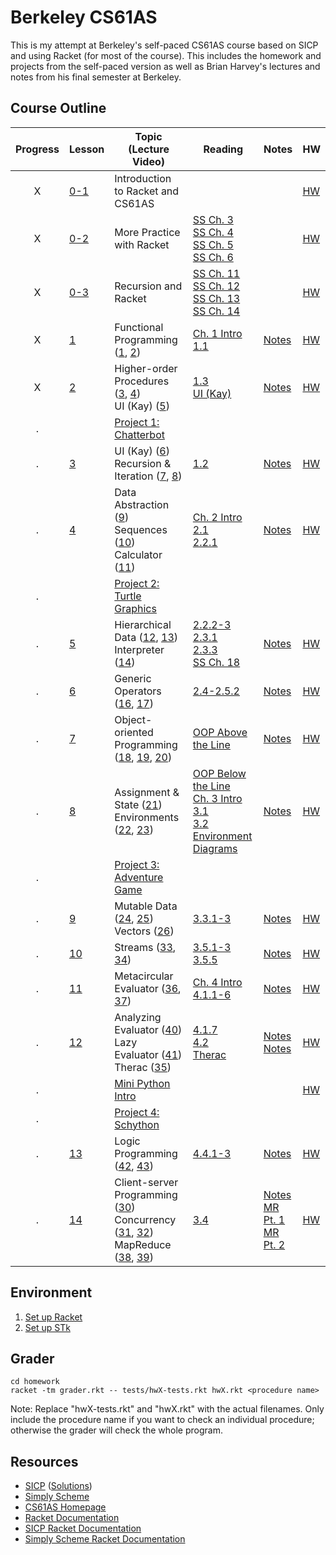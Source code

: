 # Berkeley CS61AS

This is my attempt at Berkeley's self-paced CS61AS course based on SICP and using Racket (for most of the course). This includes the homework and projects from the self-paced version as well as Brian Harvey's lectures and notes from his final semester at Berkeley.

## Course Outline

Progress | Lesson | Topic (Lecture Video) | Reading | Notes | HW
:-------:| ------ | --------------------- | ------- | ----- | --
 X | [0-1](https://berkeley-cs61as.github.io/textbook/lesson-0.1-intro.html) | Introduction to Racket and CS61AS | | | [HW](https://berkeley-cs61as.github.io/textbook/homework-0.1.html) |
 X | [0-2](https://berkeley-cs61as.github.io/textbook/lesson-0.2-intro.html) | More Practice with Racket | [SS Ch. 3](https://people.eecs.berkeley.edu/~bh/ssch3/people.html)<br>[SS Ch. 4](https://people.eecs.berkeley.edu/~bh/ssch4/defining.html)<br>[SS Ch. 5](https://people.eecs.berkeley.edu/~bh/ssch5/words.html)<br>[SS Ch. 6](https://people.eecs.berkeley.edu/~bh/ssch6/true.html) | | [HW](https://berkeley-cs61as.github.io/textbook/homework-0.2.html)
 X | [0-3](https://berkeley-cs61as.github.io/textbook/lesson-0.3-intro.html) | Recursion and Racket | [SS Ch. 11](https://people.eecs.berkeley.edu/~bh/ssch11/recursion.html)<br>[SS Ch. 12](https://people.eecs.berkeley.edu/~bh/ssch12/leap.html)<br>[SS Ch. 13](https://people.eecs.berkeley.edu/~bh/ssch13/convince-recur.html)<br>[SS Ch. 14](https://people.eecs.berkeley.edu/~bh/ssch14/recur-patterns.html) | | [HW](https://berkeley-cs61as.github.io/textbook/homework-0.3.html)
 X | [1](https://berkeley-cs61as.github.io/textbook/lesson-1-intro.html) | Functional Programming ([1](https://archive.org/details/ucberkeley_webcast_l28HAzKy0N8), [2](https://archive.org/details/ucberkeley_webcast_TTK2lZoWbPQ)) | [Ch. 1 Intro](https://mitpress.mit.edu/sites/default/files/sicp/full-text/book/book-Z-H-9.html#%_chap_1)<br>[1.1](https://mitpress.mit.edu/sites/default/files/sicp/full-text/book/book-Z-H-10.html#%_sec_1.1) | [Notes](http://inst.eecs.berkeley.edu/~cs61as/reader/notes.pdf#page=1) | [HW](https://berkeley-cs61as.github.io/textbook/homework-1.html)
 X | [2](https://berkeley-cs61as.github.io/textbook/lesson-2-intro.html) | Higher-order Procedures ([3](https://archive.org/details/ucberkeley_webcast_ogIGxEzvnSE), [4](https://archive.org/details/ucberkeley_webcast_ZvH3wF2qg7Q))<br>UI (Kay) ([5](https://archive.org/details/ucberkeley_webcast_dC4YGxzoAXk)) | [1.3](https://mitpress.mit.edu/sites/default/files/sicp/full-text/book/book-Z-H-12.html#%_sec_1.3)<br>[UI (Kay)](http://www.vpri.org/pdf/hc_user_interface.pdf) | [Notes](http://inst.eecs.berkeley.edu/~cs61as/reader/notes.pdf#page=9) | [HW](https://berkeley-cs61as.github.io/textbook/homework-2.html)
 . | | [Project 1: Chatterbot](https://berkeley-cs61as.github.io/textbook/project-1-chatterbot.html) | |
 . | [3](https://berkeley-cs61as.github.io/textbook/lesson-3-intro.html) | UI (Kay) ([6](https://archive.org/details/ucberkeley_webcast_qxDGE1-S_LE))<br>Recursion & Iteration ([7](https://archive.org/details/ucberkeley_webcast_32L5j10rrK0), [8](https://archive.org/details/ucberkeley_webcast_0G3tNuBBO5I)) | [1.2](https://mitpress.mit.edu/sites/default/files/sicp/full-text/book/book-Z-H-11.html#%_sec_1.2) | [Notes](http://inst.eecs.berkeley.edu/~cs61as/reader/notes.pdf#page=14) | [HW](https://berkeley-cs61as.github.io/textbook/homework-3.html)
 . | [4](https://berkeley-cs61as.github.io/textbook/lesson-4-intro.html) | Data Abstraction ([9](https://archive.org/details/ucberkeley_webcast_Oy36XpGVyjA))<br>Sequences ([10](https://archive.org/details/ucberkeley_webcast__qGeRWplPgc))<br>Calculator ([11](https://archive.org/details/ucberkeley_webcast_nzMPF59Ackg)) | [Ch. 2 Intro](https://mitpress.mit.edu/sites/default/files/sicp/full-text/book/book-Z-H-13.html#%_chap_2)<br>[2.1](https://mitpress.mit.edu/sites/default/files/sicp/full-text/book/book-Z-H-14.html#%_sec_2.1)<br>[2.2.1](https://mitpress.mit.edu/sites/default/files/sicp/full-text/book/book-Z-H-15.html#%_sec_2.2) | [Notes](http://inst.eecs.berkeley.edu/~cs61as/reader/notes.pdf#page=18) | [HW](https://berkeley-cs61as.github.io/textbook/homework-4.html)
 . | | [Project 2: Turtle Graphics](https://berkeley-cs61as.github.io/textbook/project-2-turtle-graphics.html) | |
 . | [5](https://berkeley-cs61as.github.io/textbook/lesson-5-intro.html) | Hierarchical Data ([12](https://archive.org/details/ucberkeley_webcast_pSuEz5ZCVAg), [13](https://archive.org/details/ucberkeley_webcast_kbqJ3UGPgOc))<br>Interpreter ([14](https://archive.org/details/ucberkeley_webcast_3FjDrWv00Hc)) | [2.2.2-3](https://mitpress.mit.edu/sites/default/files/sicp/full-text/book/book-Z-H-15.html#%_sec_2.2.2)<br>[2.3.1](https://mitpress.mit.edu/sites/default/files/sicp/full-text/book/book-Z-H-16.html#%_sec_2.3)<br>[2.3.3](https://mitpress.mit.edu/sites/default/files/sicp/full-text/book/book-Z-H-16.html#%_sec_2.3.3)<br>[SS Ch. 18](https://people.eecs.berkeley.edu/~bh/ssch18/trees.html) | [Notes](http://www-inst.eecs.berkeley.edu/~cs61as/reader/notes.pdf#page=30) | [HW](https://berkeley-cs61as.github.io/textbook/homework-5.html)
 . | [6](https://berkeley-cs61as.github.io/textbook/lesson-6-intro.html) | Generic Operators ([16](https://archive.org/details/ucberkeley_webcast_rz_XpDhDtFI), [17](https://archive.org/details/ucberkeley_webcast_8HDIqZ2ZqKI)) | [2.4-2.5.2](https://mitpress.mit.edu/sites/default/files/sicp/full-text/book/book-Z-H-17.html#%_sec_2.4) | [Notes](http://www-inst.eecs.berkeley.edu/~cs61as/reader/notes.pdf#page=42) | [HW](https://berkeley-cs61as.github.io/textbook/homework-6.html)
 . | [7](https://berkeley-cs61as.github.io/textbook/lesson-7-intro.html) | Object-oriented Programming ([18](https://archive.org/details/ucberkeley_webcast_jq1v8YUftxE), [19](https://archive.org/details/ucberkeley_webcast_S9mGKy3Dzqw), [20](https://archive.org/details/ucberkeley_webcast_AYoW8-L2dTQ)) | [OOP Above the Line](http://inst.eecs.berkeley.edu/~cs61as/reader/aboveline.pdf) | [Notes](http://www-inst.eecs.berkeley.edu/~cs61as/reader/notes.pdf#page=46) | [HW](https://berkeley-cs61as.github.io/textbook/homework-7.html)
 . | [8](https://berkeley-cs61as.github.io/textbook/lesson-8-intro.html) | Assignment & State ([21](https://archive.org/details/ucberkeley_webcast_crlcqL7lKME))<br>Environments ([22](https://archive.org/details/ucberkeley_webcast_uxvRoOV9nOk), [23](https://archive.org/details/ucberkeley_webcast_jmDguUbxOns)) | [OOP Below the Line](https://inst.eecs.berkeley.edu/~cs61a/reader/belowline.pdf)<br>[Ch. 3 Intro](https://mitpress.mit.edu/sites/default/files/sicp/full-text/book/book-Z-H-19.html#%_chap_3)<br>[3.1](https://mitpress.mit.edu/sites/default/files/sicp/full-text/book/book-Z-H-20.html#%_sec_3.1)<br>[3.2](https://mitpress.mit.edu/sites/default/files/sicp/full-text/book/book-Z-H-21.html#%_sec_3.2)<br>[Environment Diagrams](https://docs.google.com/document/d/1GbRF9rB9TtFbf--89MBDEHzygF2E5_E2wpLBh4rb4Z4/edit) | [Notes](http://www-inst.eecs.berkeley.edu/~cs61as/reader/notes.pdf#page=50) | [HW](https://berkeley-cs61as.github.io/textbook/homework-8.html)
 . | | [Project 3: Adventure Game](https://berkeley-cs61as.github.io/textbook/introduction.html) | |
 . | [9](https://berkeley-cs61as.github.io/textbook/lesson-9-intro.html) | Mutable Data ([24](https://archive.org/details/ucberkeley_webcast_OCocDioUZOo), [25](https://archive.org/details/ucberkeley_webcast_YgUZP1YbHsM))<br>Vectors ([26](https://archive.org/details/ucberkeley_webcast_vV7gargdGxU)) | [3.3.1-3](https://mitpress.mit.edu/sites/default/files/sicp/full-text/book/book-Z-H-22.html#%_sec_3.3) | [Notes](http://inst.eecs.berkeley.edu/~cs61as/reader/notes.pdf#page=56) | [HW](https://berkeley-cs61as.github.io/textbook/homework-9.html)
 . | [10](https://berkeley-cs61as.github.io/textbook/lesson-10-intro.html) | Streams ([33](https://archive.org/details/ucberkeley_webcast_LLl89UwSflo), [34](https://archive.org/details/ucberkeley_webcast_mtl0z0HgRTM)) | [3.5.1-3](https://mitpress.mit.edu/sites/default/files/sicp/full-text/book/book-Z-H-24.html#%_sec_3.5)<br>[3.5.5](https://mitpress.mit.edu/sites/default/files/sicp/full-text/book/book-Z-H-24.html#%_sec_3.5.5) | [Notes](http://inst.eecs.berkeley.edu/~cs61as/reader/notes.pdf#page=74) | [HW](https://berkeley-cs61as.github.io/textbook/homework-10.html)
 . | [11](https://berkeley-cs61as.github.io/textbook/lesson-11-intro.html) | Metacircular Evaluator ([36](https://archive.org/details/ucberkeley_webcast_E8ZyYL1qWWY), [37](https://archive.org/details/ucberkeley_webcast_0SbpbHiyyEU)) | [Ch. 4 Intro](https://mitpress.mit.edu/sites/default/files/sicp/full-text/book/book-Z-H-25.html#%_chap_4)<br>[4.1.1-6](https://mitpress.mit.edu/sites/default/files/sicp/full-text/book/book-Z-H-26.html#%_sec_4.1) | [Notes](http://www-inst.eecs.berkeley.edu/~cs61as/reader/notes.pdf#page=78) | [HW](https://berkeley-cs61as.github.io/textbook/homework-11.html)
 . | [12](https://berkeley-cs61as.github.io/textbook/lesson-12-intro.html) | Analyzing Evaluator ([40](https://archive.org/details/ucberkeley_webcast_S9VoxtdsRyA))<br>Lazy Evaluator ([41](https://archive.org/details/ucberkeley_webcast_WJsgTZsFE3M))<br>Therac ([35](https://archive.org/details/ucberkeley_webcast_nxX-aAvZbmM)) | [4.1.7](https://mitpress.mit.edu/sites/default/files/sicp/full-text/book/book-Z-H-26.html#%_sec_4.1.7)<br>[4.2](https://mitpress.mit.edu/sites/default/files/sicp/full-text/book/book-Z-H-27.html#%_sec_4.2)<br>[Therac](https://inst.eecs.berkeley.edu/~cs61a/reader/Therac-25.pdf) | [Notes](http://www-inst.eecs.berkeley.edu/~cs61as/reader/notes.pdf#page=88)<br>[Notes](http://www-inst.eecs.berkeley.edu/~cs61as/reader/notes.pdf#page=93) | [HW](https://berkeley-cs61as.github.io/textbook/homework-12.html)
 . | | [Mini Python Intro](https://berkeley-cs61as.github.io/textbook/mini-python-intro.html) | | | [HW](https://berkeley-cs61as.github.io/textbook/python-homework.html)
 . | | [Project 4: Schython](https://berkeley-cs61as.github.io/textbook/schython.html) | | 
 . | [13](https://berkeley-cs61as.github.io/textbook/lesson-13-intro.html) | Logic Programming ([42](https://archive.org/details/ucberkeley_webcast_JIMS_mspmug), [43](https://archive.org/details/ucberkeley_webcast_i5XtLVwTcZY)) | [4.4.1-3](https://mitpress.mit.edu/sites/default/files/sicp/full-text/book/book-Z-H-29.html#%_sec_4.4) | [Notes](http://www-inst.eecs.berkeley.edu/~cs61as/reader/notes.pdf#page=102) | [HW](https://berkeley-cs61as.github.io/textbook/homework-13.html)
 . | [14](https://berkeley-cs61as.github.io/textbook/lesson-14-intro.html) | Client-server Programming ([30](https://archive.org/details/ucberkeley_webcast_Lr4zVJPpMrM))<br>Concurrency ([31](https://archive.org/details/ucberkeley_webcast_tfTD0B8dX7I), [32](https://archive.org/details/ucberkeley_webcast_a_qhlzmXqAo))<br>MapReduce ([38](https://archive.org/details/ucberkeley_webcast_OVbHFr6SG_8), [39](https://archive.org/details/ucberkeley_webcast_tlABAGE-Tvc)) | [3.4](https://mitpress.mit.edu/sites/default/files/sicp/full-text/book/book-Z-H-23.html#%_sec_3.4) | [Notes](http://inst.eecs.berkeley.edu/~cs61as/reader/notes.pdf#page=65)<br>[MR Pt. 1](http://www-inst.eecs.berkeley.edu/~cs61as/reader/notes.pdf#page=24)<br>[MR Pt. 2](http://www-inst.eecs.berkeley.edu/~cs61as/reader/notes.pdf#page=84) | [HW](https://berkeley-cs61as.github.io/textbook/homework-14.html)

## Environment

1. [Set up Racket](https://docs.google.com/document/d/11EL0fBeqZzLk3Ij8WDQK48eLMRfsT0ywksiJCPMyT58/edit)
2. [Set up STk](https://docs.google.com/document/d/1SMi4VZtL308zscmrpz5nClO1Kg0ZnDXc4R1wMBTsgsE/edit)

## Grader

```shell
cd homework
racket -tm grader.rkt -- tests/hwX-tests.rkt hwX.rkt <procedure name>
```

Note: Replace "hwX-tests.rkt" and "hwX.rkt" with the actual filenames. Only include the procedure name if you want to check an individual procedure; otherwise the grader will check the whole program.

## Resources

* [SICP](https://mitpress.mit.edu/sites/default/files/sicp/full-text/book/book-Z-H-4.html#%_toc_start) ([Solutions](http://community.schemewiki.org/?SICP-Solutions))
* [Simply Scheme](https://people.eecs.berkeley.edu/~bh/ss-toc2.html)
* [CS61AS Homepage](https://berkeley-cs61as.github.io/index.html)
* [Racket Documentation](https://docs.racket-lang.org/)
* [SICP Racket Documentation](https://docs.racket-lang.org/sicp-manual/index.html)
* [Simply Scheme Racket Documentation](https://docs.racket-lang.org/manual@simply-scheme/index.html)

